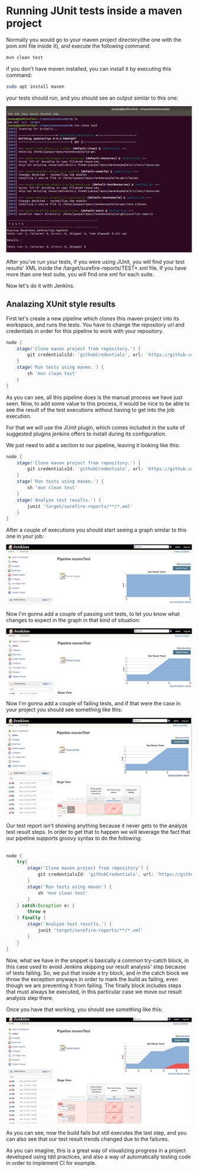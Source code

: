 # Running JUnit tests inside a maven project

Normally you would go to your maven project directory(the one with the pom.xml file inside it), and execute the following command:

``` sh
mvn clean test
```

if you don't have maven installed, you can install it by executing this command:

``` sh
sudo apt install maven
```

your tests should run, and you should see an output similar to this one:

![Maven test execution](/how-tos/mavenTests/img/Capture8.PNG)

After you've run your tests, if you were using JUnit, you will find your test results' XML inside the /target/surefire-reports/TEST*.xml file. If you have more than one test suite, you will find one xml for each suite.

Now let's do it with Jenkins.

## Analazing XUnit style results

First let's create a new pipeline which clones this maven project into its workspace, and runs the tests. You have to change the repository url and credentials in order for this pipeline to work with your repository.

``` groovy
node {
    stage('Clone maven project from repository.') {
        git credentialsId: 'githubCredentials', url: 'https://github.com/sobraljuanpa/mavenTest.git'
    }
    stage('Run tests using maven.') {
        sh 'mvn clean test'
    }
}
```

As you can see, all this pipeline does is the manual process we have just seen. Now, to add some value to this process, it would be nice to be able to see the result of the test executions without having to get into the job execution.

For that we will use the JUnit plugin, which comes included in the suite of suggested plugins jenkins offers to install during its configuration.

We just need to add a section to our pipeline, leaving it looking like this:

``` groovy
node {
    stage('Clone maven project from repository.') {
        git credentialsId: 'githubCredentials', url: 'https://github.com/sobraljuanpa/mavenTest.git'
    }
    stage('Run tests using maven.') {
        sh 'mvn clean test'
    }
    stage('Analyze test results.') {
        junit 'target/surefire-reports/**/*.xml'
    }
}
```

After a couple of executions you should start seeing a graph similar to this one in your job:

![Test results graph](/how-tos/mavenTests/img/Capture9.PNG)

Now I'm gonna add a couple of passing unit tests, to let you know what changes to expect in the graph in that kind of situation:

![Improved test results graph](/how-tos/mavenTests/img/Capture10.PNG)

Now I'm gonna add a couple of failing tests, and if that were the case in your project you should see something like this:

![Not working test results](/how-tos/mavenTests/img/Capture11.PNG)

Our test report isn't showing anything because it never gets to the analyze test result steps. In order to get that to happen we will leverage the fact that our pipeline supports groovy syntax to do the following:

``` groovy

node {
    try{  
        stage('Clone maven project from repository') {
            git credentialsId: 'githubCredentials', url: 'https://github.com/sobraljuanpa/mavenTest.git'
        }
        stage('Run tests using maven') {
            sh 'mvn clean test'
        }
    } catch(Exception e) {
        throw e
    } finally {
        stage('Analyze test results.') {
            junit 'target/surefire-reports/**/*.xml'
        }
    }
}

```

Now, what we have in the snippet is basically a common try-catch block, in this case used to avoid Jenkins skipping our result analysis' step because of tests failing. So, we put that inside a try block, and in the catch block we throw the exception anyways in order to mark the build as failing, even though we are preventing it from failing. The finally block includes steps that must always be executed, in this particular case we move our result analysis step there.

Once you have that working, you should see something like this:

![Failing test results reported](/how-tos/mavenTests/img/Capture12.PNG)

As you can see, now the build fails but still executes the last step, and you can also see that our test result trends changed due to the failures.

As you can imagine, this is a great way of visualizing progress in a project developed using tdd practices, and also a way of automatically testing code in order to implement CI for example.
